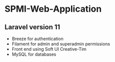 # SPMI-Web-Application

## Laravel version 11
- Breeze for authentication
- Filament for admin and superadmin permissions
- Front end using Soft UI Creative-Tim
- MySQL for databases
